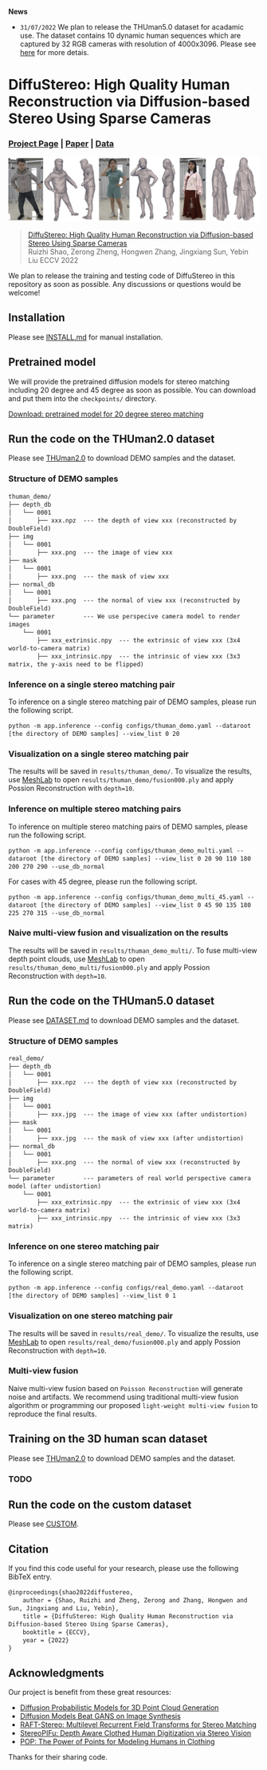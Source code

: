 **News**

* `31/07/2022` We plan to release the THUman5.0 dataset for acadamic use. The dataset contains 10 dynamic human sequences which are captured by 32 RGB cameras with resolution of 4000x3096. Please see [here](DATASET.md) for more detais. 

# DiffuStereo: High Quality Human Reconstruction via Diffusion-based Stereo Using Sparse Cameras
### [Project Page](http://liuyebin.com/diffustereo/diffustereo.html) | [Paper](https://arxiv.org/pdf/2207.08000.pdf) | [Data](DATASET.md)

![image](assets/teaser.jpg)

> [DiffuStereo: High Quality Human Reconstruction via Diffusion-based Stereo Using Sparse Cameras](https://arxiv.org/pdf/2207.08000.pdf)  
> Ruizhi Shao, Zerong Zheng, Hongwen Zhang, Jingxiang Sun, Yebin Liu
> ECCV 2022

We plan to release the training and testing code of DiffuStereo in this repository as soon as possible.  Any discussions or questions would be welcome!

## Installation

Please see [INSTALL.md](INSTALL.md) for manual installation.

## Pretrained model

We will provide the pretrained diffusion models for stereo matching including 20 degree and 45 degree as soon as possible. You can download and put them into the `checkpoints/` directory.

[Download: pretrained model for 20 degree stereo matching](https://mailstsinghuaeducn-my.sharepoint.com/:u:/g/personal/shaorz20_mails_tsinghua_edu_cn/EUgJEhePS11On81j2r7NGj8Bj8XZmRc0LqhD7kxUrNJBJA?e=TXXoPg)

## Run the code on the THUman2.0 dataset

Please see [THUman2.0](THUMAN2_0.md) to download DEMO samples and the dataset.

### Structure of DEMO samples

```
thuman_demo/
├── depth_db
│   └── 0001
│       ├── xxx.npz  --- the depth of view xxx (reconstructed by DoubleField)
├── img
│   └── 0001
│       ├── xxx.png  --- the image of view xxx
├── mask
│   └── 0001
│       ├── xxx.png  --- the mask of view xxx
├── normal_db
│   └── 0001
│       ├── xxx.png  --- the normal of view xxx (reconstructed by DoubleField)
└── parameter        --- We use perspecive camera model to render images
    └── 0001   
        ├── xxx_extrinsic.npy  --- the extrinsic of view xxx (3x4 world-to-camera matrix)
        ├── xxx_intrinsic.npy  --- the intrinsic of view xxx (3x3 matrix, the y-axis need to be flipped)
```

### Inference on a single stereo matching pair
To inference on a single stereo matching pair of DEMO samples, please run the following script.

```
python -m app.inference --config configs/thuman_demo.yaml --dataroot [the directory of DEMO samples] --view_list 0 20
```

### Visualization on a single stereo matching pair
The results will be saved in `results/thuman_demo/`. To visualize the results, use [MeshLab](https://www.meshlab.net/) to open `results/thuman_demo/fusion000.ply` and apply Possion Reconstruction with `depth=10`.

### Inference on multiple stereo matching pairs
To inference on multiple stereo matching pairs of DEMO samples, please run the following script.

```
python -m app.inference --config configs/thuman_demo_multi.yaml --dataroot [the directory of DEMO samples] --view_list 0 20 90 110 180 200 270 290 --use_db_normal
```

For cases with 45 degree, please run the following script.

```
python -m app.inference --config configs/thuman_demo_multi_45.yaml --dataroot [the directory of DEMO samples] --view_list 0 45 90 135 180 225 270 315 --use_db_normal
```

### Naive multi-view fusion and visualization on the results
The results will be saved in `results/thuman_demo_multi/`. To fuse multi-view depth point clouds, use [MeshLab](https://www.meshlab.net/) to open `results/thuman_demo_multi/fusion000.ply` and apply Possion Reconstruction with `depth=10`.

## Run the code on the THUman5.0 dataset

Please see [DATASET.md](DATASET.md) to download DEMO samples and the dataset.

### Structure of DEMO samples
```
real_demo/
├── depth_db
│   └── 0001
│       ├── xxx.npz  --- the depth of view xxx (reconstructed by DoubleField)
├── img
│   └── 0001
│       ├── xxx.jpg  --- the image of view xxx (after undistortion)
├── mask
│   └── 0001
│       ├── xxx.jpg  --- the mask of view xxx (after undistortion)
├── normal_db
│   └── 0001
│       ├── xxx.png  --- the normal of view xxx (reconstructed by DoubleField)
└── parameter        --- parameters of real world perspective camera model (after undistortion)
    └── 0001   
        ├── xxx_extrinsic.npy  --- the extrinsic of view xxx (3x4 world-to-camera matrix)
        ├── xxx_intrinsic.npy  --- the intrinsic of view xxx (3x3 matrix)
```

### Inference on one stereo matching pair
To inference on a single stereo matching pair of DEMO samples, please run the following script.

```
python -m app.inference --config configs/real_demo.yaml --dataroot [the directory of DEMO samples] --view_list 0 1
```

### Visualization on one stereo matching pair
The results will be saved in `results/real_demo/`. To visualize the results, use [MeshLab]() to open `results/real_demo/fusion000.ply` and apply Possion Reconstruction with `depth=10`.

### Multi-view fusion
Naive multi-view fusion based on `Poisson Reconstruction` will generate noise and artifacts. We recommend using traditional multi-view fusion algorithm or programming our proposed `light-weight multi-view fusion` to reproduce the final results.

## Training on the 3D human scan dataset

Please see [THUman2.0](THUman2_0.md) to download DEMO samples and the dataset.

### TODO

## Run the code on the custom dataset

Please see [CUSTOM](CUSTOM.md).

## Citation

If you find this code useful for your research, please use the following BibTeX entry.

```
@inproceedings{shao2022diffustereo,
    author = {Shao, Ruizhi and Zheng, Zerong and Zhang, Hongwen and Sun, Jingxiang and Liu, Yebin},
    title = {DiffuStereo: High Quality Human Reconstruction via Diffusion-based Stereo Using Sparse Cameras},
    booktitle = {ECCV},
    year = {2022}
}
```

## Acknowledgments

Our project is benefit from these great resources:

- [Diffusion Probabilistic Models for 3D Point Cloud Generation](https://github.com/luost26/diffusion-point-cloud)
- [Diffusion Models Beat GANS on Image Synthesis](https://github.com/openai/guided-diffusion)
- [RAFT-Stereo: Multilevel Recurrent Field Transforms for Stereo Matching](https://github.com/princeton-vl/RAFT-Stereo)
- [StereoPIFu: Depth Aware Clothed Human Digitization via Stereo Vision](https://github.com/CrisHY1995/StereoPIFu_Code)
- [POP: The Power of Points for Modeling Humans in Clothing](https://github.com/qianlim/POP)

Thanks for their sharing code.